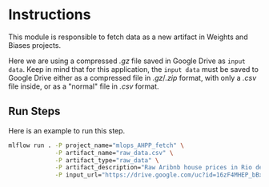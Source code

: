 # Instructions

This module is responsible to fetch data as a new artifact in Weights and Biases projects.

Here we are using a compressed *.gz* file saved in Google Drive as `input data`. Keep in mind that for this application, the `input data` must be saved to Google Drive either as a compressed file in *.gz*/*.zip* format, with only a *.csv* file inside, or as a "normal" file in *.csv* format.

## Run Steps

Here is an example to run this step.

```bash
mlflow run . -P project_name="mlops_AHPP_fetch" \
             -P artifact_name="raw_data.csv" \
             -P artifact_type="raw_data" \
             -P artifact_description="Raw Aribnb house prices in Rio de Janeiro data" \
             -P input_url="https://drive.google.com/uc?id=16zF4MHEP_bBxAEWpQgVocPupTjRRAgfP"
```
